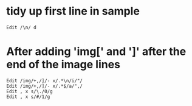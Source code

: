 # tidy up first line in sample

```
Edit /\n/ d
```

# After adding 'img[' and ']' after the end of the image lines

```
Edit /img/+,/]/- x/.*\n/i/"/
Edit /img/+,/]/- x/.*$/a/",/
Edit , x s/\./0/g
Edit , x s/#/1/g
```